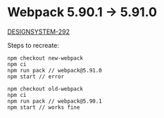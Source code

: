 # Webpack 5.90.1 -> 5.91.0

[DESIGNSYSTEM-292](https://jira.dev.bbc.co.uk/browse/DESIGNSYSTEM-292)

Steps to recreate:

```
npm checkout new-webpack
npm ci
npm run pack // webpack@5.91.0
npm start // error

npm checkout old-webpack
npm ci
npm run pack // webpack@5.90.1
npm start // works fine
```
